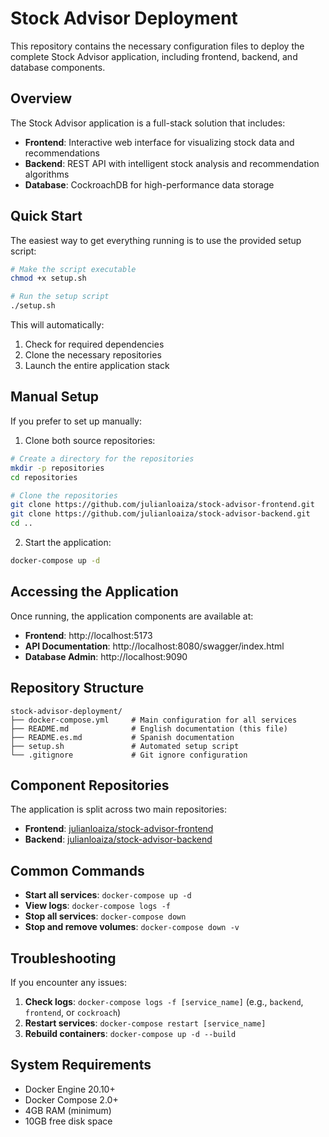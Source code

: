 # Stock Advisor Deployment

This repository contains the necessary configuration files to deploy the complete Stock Advisor application, including frontend, backend, and database components.

## Overview

The Stock Advisor application is a full-stack solution that includes:

- **Frontend**: Interactive web interface for visualizing stock data and recommendations
- **Backend**: REST API with intelligent stock analysis and recommendation algorithms
- **Database**: CockroachDB for high-performance data storage

## Quick Start

The easiest way to get everything running is to use the provided setup script:

```bash
# Make the script executable
chmod +x setup.sh

# Run the setup script
./setup.sh
```

This will automatically:
1. Check for required dependencies
2. Clone the necessary repositories
3. Launch the entire application stack

## Manual Setup

If you prefer to set up manually:

1. Clone both source repositories:
```bash
# Create a directory for the repositories
mkdir -p repositories
cd repositories

# Clone the repositories
git clone https://github.com/julianloaiza/stock-advisor-frontend.git
git clone https://github.com/julianloaiza/stock-advisor-backend.git
cd ..
```

2. Start the application:
```bash
docker-compose up -d
```

## Accessing the Application

Once running, the application components are available at:

- **Frontend**: http://localhost:5173
- **API Documentation**: http://localhost:8080/swagger/index.html
- **Database Admin**: http://localhost:9090

## Repository Structure

```
stock-advisor-deployment/
├── docker-compose.yml     # Main configuration for all services
├── README.md              # English documentation (this file)
├── README.es.md           # Spanish documentation
├── setup.sh               # Automated setup script
└── .gitignore             # Git ignore configuration
```

## Component Repositories

The application is split across two main repositories:

- **Frontend**: [julianloaiza/stock-advisor-frontend](https://github.com/julianloaiza/stock-advisor-frontend)
- **Backend**: [julianloaiza/stock-advisor-backend](https://github.com/julianloaiza/stock-advisor-backend)

## Common Commands

- **Start all services**: `docker-compose up -d`
- **View logs**: `docker-compose logs -f`
- **Stop all services**: `docker-compose down`
- **Stop and remove volumes**: `docker-compose down -v`

## Troubleshooting

If you encounter any issues:

1. **Check logs**: `docker-compose logs -f [service_name]` (e.g., `backend`, `frontend`, or `cockroach`)
2. **Restart services**: `docker-compose restart [service_name]`
3. **Rebuild containers**: `docker-compose up -d --build`

## System Requirements

- Docker Engine 20.10+
- Docker Compose 2.0+
- 4GB RAM (minimum)
- 10GB free disk space
